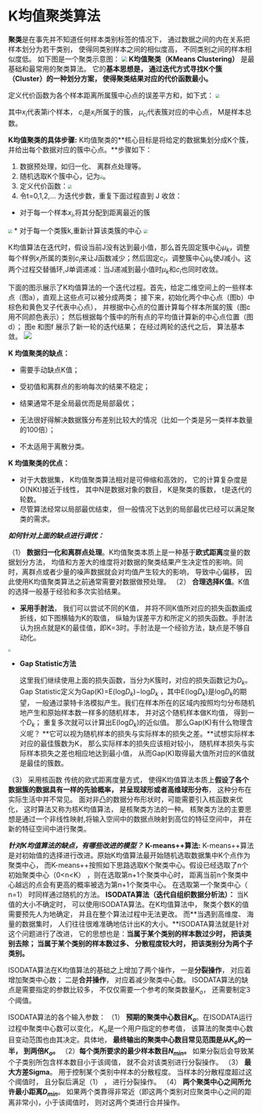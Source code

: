 # K均值聚类算法

**聚类**是在事先并不知道任何样本类别标签的情况下， 通过数据之间的内在关系把样本划分为若干类别， 使得同类别样本之间的相似度高， 不同类别之间的样本相似度低。
如下图是一个聚类示意图：
<img src="https://img2018.cnblogs.com/blog/1873709/202002/1873709-20200219135220391-2076381197.png" style="zoom:67%;" />
**K均值聚类（KMeans Clustering）** 是最基础和最常用的聚类算法。 它的**基本思想是， 通过迭代方式寻找K个簇（Cluster）的一种划分方案， 使得聚类结果对应的代价函数最小。**

定义代价函数为各个样本距离所属簇中心点的误差平方和，如下式：
<img src="https://img2018.cnblogs.com/blog/1873709/202002/1873709-20200219135400925-565629720.png" style="zoom:50%;" />

其中$x_i$代表第i个样本， $c_i$是$x_i$所属于的簇， $μ_{ci}$代表簇对应的中心点， M是样本总数。

**K均值聚类的具体步骤:**
K均值聚类的**核心目标是将给定的数据集划分成K个簇， 并给出每个数据对应的簇中心点。**步骤如下：

1. 数据预处理，如归一化、 离群点处理等。
2. 随机选取K个簇中心，记为<img src="https://img2018.cnblogs.com/blog/1873709/202002/1873709-20200219135621244-729361382.png" style="zoom:40%;" />。
3. 定义代价函数：<img src="https://img2018.cnblogs.com/blog/1873709/202002/1873709-20200219135649286-750430177.png" style="zoom:50%;" />
4. 令t=0,1,2,… 为迭代步数，重复下面过程直到 J 收敛：

* 对于每一个样本$x_i$,将其分配到距离最近的簇
<img src="https://img2018.cnblogs.com/blog/1873709/202002/1873709-20200219135740403-842406454.png" style="zoom:50%;" />
* 对于每一个类簇k,重新计算该类簇的中心
<img src="https://img2018.cnblogs.com/blog/1873709/202002/1873709-20200219135810634-1713743533.png" style="zoom:50%;" />

K均值算法在迭代时，假设当前J没有达到最小值，那么首先固定簇中心${μ_k}$，调整每个样例$x_i$所属的类别$c_i$来让J函数减少；然后固定${c_i}$，调整簇中心${μ_k}$使J减小。这两个过程交替循环,J单调递减：当J递减到最小值时${μ_k}$和${c_i}$也同时收敛。

下面的图示展示了K均值算法的一个迭代过程。首先，给定二维空间上的一些样本点（图a），直观上这些点可以被分成两类； 接下来，初始化两个中心点（图b）中棕色和黄色叉子代表中心点）， 并根据中心点的位置计算每个样本所属的簇（图c用不同颜色表示）； 然后根据每个簇中的所有点的平均值计算新的中心点位置（图d）； 图e 和图f 展示了新一轮的迭代结果； 在经过两轮的迭代之后， 算法基本敛。
![](https://img2018.cnblogs.com/blog/1873709/202002/1873709-20200219140151371-428930661.png)

**K 均值聚类的缺点：**

* 需要手动缺点K值；

* 受初值和离群点的影响每次的结果不稳定；
* 结果通常不是全局最优而是局部最优；
* 无法很好得解决数据簇分布差别比较大的情况（比如一个类是另一类样本数量的100倍）；
* 不太适用于离散分类。

**K 均值聚类的优点：**

* 对于大数据集， K均值聚类算法相对是可伸缩和高效的， 它的计算复杂度是O(NKt)接近于线性， 其中N是数据对象的数目， K是聚类的簇数， t是迭代的轮数。
* 尽管算法经常以局部最优结束， 但一般情况下达到的局部最优已经可以满足聚类的需求。

***如何针对上面的缺点进行调优：***

（1） **数据归一化和离群点处理**。K均值聚类本质上是一种基于**欧式距离**度量的数据划分方法， 均值和方差大的维度将对数据的聚类结果产生决定性的影响。同时，离群点或者少量的噪声数据就会对均值产生较大的影响， 导致中心偏移， 因此使用K均值聚类算法之前通常需要对数据做预处理。
（2） **合理选择K值**。K值的选择一般基于经验和多次实验结果。 

* **采用手肘法**， 我们可以尝试不同的K值， 并将不同K值所对应的损失函数画成折线，如下图横轴为K的取值， 纵轴为误差平方和所定义的损失函数。手肘法认为拐点就是K的最佳值，即K=3时。手肘法是一个经验方法，缺点是不够自动化。

<img src="https://img2018.cnblogs.com/blog/1873709/202002/1873709-20200219141019060-177205796.png" style="zoom: 33%;" />

* **Gap Statistic方法**

  这里我们继续使用上面的损失函数，当分为K簇时，对应的损失函数记为$D_k$。 Gap Statistic定义为Gap(K)=E(log$D_k$)−log$D_k$ ，其中E(log$D_k$)是log$D_k$的期望， 一般通过蒙特卡洛模拟产生。我们在样本所在的区域内按照均匀分布随机地产生和原始样本数一样多的随机样本， 并对这个随机样本做K均值， 得到一个$D_k$； 重复多次就可以计算出E(log$D_k$)的近似值。 
  那么Gap(K)有什么物理含义呢？ **它可以视为随机样本的损失与实际样本的损失之差。**试想实际样本对应的最佳簇数为K， 那么实际样本的损失应该相对较小， 随机样本损失与实际样本损失之差也相应地达到最小值， 从而Gap(K)取得最大值所对应的K值就是最佳的簇数。 

（3） 采用核函数
传统的欧式距离度量方式， 使得K均值算法本质上**假设了各个数据簇的数据具有一样的先验概率， 并呈现球形或者高维球形分布**， 这种分布在实际生活中并不常见。 面对非凸的数据分布形状时，可能需要引入核函数来优化， 这时算法又称为核K均值算法， 是核聚类方法的一种。 核聚类方法的主要思想是通过一个非线性映射,将输入空间中的数据点映射到高位的特征空间中， 并在新的特征空间中进行聚类。

***针对K均值算法的缺点，有哪些改进的模型？***
**K-means++算法:**
K-means++算法是对初始值的选择进行改进。原始K均值算法最开始随机选取数据集中K个点作为聚类中心， 而K-means++按照如下思路选取K个聚类中心。假设已经选取了n个初始聚类中心（0<n<K） ，则在选取第n+1个聚类中心时， 距离当前n个聚类中心越远的点会有更高的概率被选为第n+1个聚类中心。 在选取第一个聚类中心（ n=1） 时同样通过随机的方法。 
**ISODATA算法（迭代自组织数据分析法）：**
当K值的大小不确定时， 可以使用ISODATA算法。在K均值算法中， 聚类个数K的值需要预先人为地确定， 并且在整个算法过程中无法更改。 而**当遇到高维度、 海量的数据集时， 人们往往很难准确地估计出K的大小。**ISODATA算法就是针对这个问题进行了改进， 它的思想也是：**当属于某个类别的样本数过少时， 把该类别去除； 当属于某个类别的样本数过多、 分散程度较大时， 把该类别分为两个子类别。**

ISODATA算法在K均值算法的基础之上增加了两个操作， 一是**分裂操作**， 对应着增加聚类中心数； 二是**合并操作**， 对应着减少聚类中心数。 ISODATA算法的缺点是需要指定的参数比较多， 不仅仅需要一个参考的聚类数量$K_o$， 还需要制定3个阈值。 

ISODATA算法的各个输入参数：
（1） **预期的聚类中心数目$K_o$**。在ISODATA运行过程中聚类中心数可以变化， $K_o$是一个用户指定的参考值， 该算法的聚类中心数目变动范围也由其决定。具体地， **最终输出的聚类中心数目常见范围是从$K_o$的一半， 到两倍$K_o$。**
（2）**每个类所要求的最少样本数目$N_{min}$。** 如果分裂后会导致某个子类别所包含样本数目小于该阈值， 就不会对该类别进行分裂操作。
（3） **最大方差Sigma**。 用于控制某个类别中样本的分散程度。 当样本的分散程度超过这个阈值时， 且分裂后满足（1） ， 进行分裂操作。
（4） **两个聚类中心之间所允许最小距离$D_{min}$**。 如果两个类靠得非常近（即这两个类别对应聚类中心之间的距离非常小)，小于该阈值时， 则对这两个类进行合并操作。